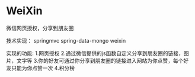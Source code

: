 WeiXin
======

微信网页授权，分享到朋友圈


技术实现：
springmvc
spring-data-mongo
weixin


实现的功能:
1.网页授权
2.通过微信提供的js函数自定义分享到朋友圈的链接，图片，文字等
3.你的好友可通过你分享到朋友圈的链接进入网站为你点赞，每个好友只能为你点赞一次
4.积分榜


